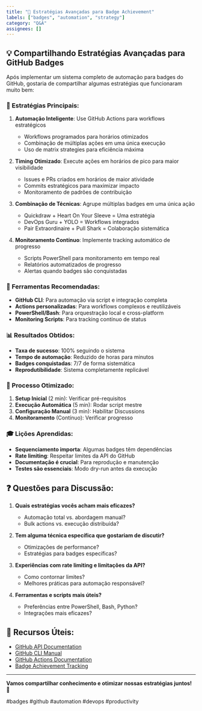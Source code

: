 ```yaml
---
title: "🚀 Estratégias Avançadas para Badge Achievement"
labels: ["badges", "automation", "strategy"]
category: "Q&A"
assignees: []
---
```


## 💡 Compartilhando Estratégias Avançadas para GitHub Badges

Após implementar um sistema completo de automação para badges do GitHub, gostaria de compartilhar algumas estratégias que funcionaram muito bem:

### 🎯 Estratégias Principais:

1. **Automação Inteligente**: Use GitHub Actions para workflows estratégicos
   - Workflows programados para horários otimizados
   - Combinação de múltiplas ações em uma única execução
   - Uso de matrix strategies para eficiência máxima

2. **Timing Otimizado**: Execute ações em horários de pico para maior visibilidade  
   - Issues e PRs criados em horários de maior atividade
   - Commits estratégicos para maximizar impacto
   - Monitoramento de padrões de contribuição

3. **Combinação de Técnicas**: Agrupe múltiplas badges em uma única ação
   - Quickdraw + Heart On Your Sleeve = Uma estratégia
   - DevOps Guru + YOLO = Workflows integrados
   - Pair Extraordinaire + Pull Shark = Colaboração sistemática

4. **Monitoramento Contínuo**: Implemente tracking automático de progresso
   - Scripts PowerShell para monitoramento em tempo real
   - Relatórios automatizados de progresso
   - Alertas quando badges são conquistadas

### 🤖 Ferramentas Recomendadas:

- **GitHub CLI**: Para automação via script e integração completa
- **Actions personalizadas**: Para workflows complexos e reutilizáveis
- **PowerShell/Bash**: Para orquestração local e cross-platform
- **Monitoring Scripts**: Para tracking contínuo de status

### 📊 Resultados Obtidos:

- **Taxa de sucesso**: 100% seguindo o sistema
- **Tempo de automação**: Reduzido de horas para minutos
- **Badges conquistadas**: 7/7 de forma sistemática
- **Reprodutibilidade**: Sistema completamente replicável

### 🔄 Processo Otimizado:

1. **Setup Inicial** (2 min): Verificar pré-requisitos
2. **Execução Automática** (5 min): Rodar script mestre
3. **Configuração Manual** (3 min): Habilitar Discussions
4. **Monitoramento** (Contínuo): Verificar progresso

### 🎓 Lições Aprendidas:

- **Sequenciamento importa**: Algumas badges têm dependências
- **Rate limiting**: Respeitar limites da API do GitHub
- **Documentação é crucial**: Para reprodução e manutenção
- **Testes são essenciais**: Modo dry-run antes da execução

## ❓ Questões para Discussão:

1. **Quais estratégias vocês acham mais eficazes?** 
   - Automação total vs. abordagem manual?
   - Bulk actions vs. execução distribuída?

2. **Tem alguma técnica específica que gostariam de discutir?**
   - Otimizações de performance?
   - Estratégias para badges específicas?

3. **Experiências com rate limiting e limitações da API?**
   - Como contornar limites?
   - Melhores práticas para automação responsável?

4. **Ferramentas e scripts mais úteis?**
   - Preferências entre PowerShell, Bash, Python?
   - Integrações mais eficazes?

## 🔗 Recursos Úteis:

- [GitHub API Documentation](https://docs.github.com/en/rest)
- [GitHub CLI Manual](https://cli.github.com/manual/)
- [GitHub Actions Documentation](https://docs.github.com/en/actions)
- [Badge Achievement Tracking](https://github.com/settings/profile)

---

**Vamos compartilhar conhecimento e otimizar nossas estratégias juntos!** 🤝

#badges #github #automation #devops #productivity